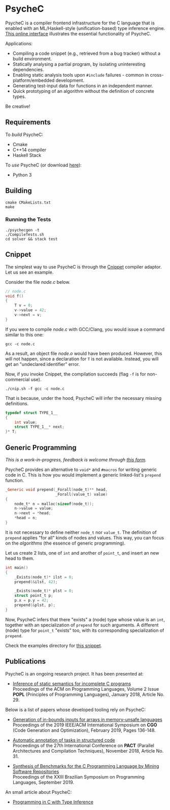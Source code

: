 # PsycheC

PsycheC is a compiler frontend infrastructure for the C language that is enabled with an ML/Haskell-style (unification-based) type inference engine.
[This online interface](http://cuda.dcc.ufmg.br/psyche-c/) illustrates the essential functionality of PsycheC.

Applications:

- Compiling a code snippet (e.g., retrieved from a bug tracker) without a build environment.
- Statically analysing a partial program, by isolating uninteresting dependencies.
- Enabling static analysis tools upon `#include` failures - common in cross-platform/embedded development.
- Generating test-input data for functions in an independent manner.
- Quick prototyping of an algorithm without the definition of concrete types.

Be creative!

## Requirements

To *build* PsycheC:

* Cmake
* C++14 compiler
* Haskell Stack

To *use* PsycheC (or download [here](http://www.cnippet.cc/)):

* Python 3

## Building

    cmake CMakeLists.txt  
    make

### Running the Tests

    ./psychecgen -t
    ./CompileTests.sh
    cd solver && stack test

## Cnippet

The simplest way to use PsycheC is through the [Cnippet](http://www.cnippet.cc) compiler adaptor.
Let us see an example.

Consider the file *node.c* below.

```c
// node.c
void f()
{
    T v = 0;
    v->value = 42;
    v->next = v;
}
```

If you were to compile *node.c* with GCC/Clang, you would issue a command similar to this one:

    gcc -c node.c

As a result, an object file *node.o* would have been produced.
However, this will not happen, since a declaration for `T` is not available.
Instead, you will get an "undeclared identifier" error.

Now, if you invoke Cnippet, the compilation succeeds (flag `-f` is for non-commercial use).

    ./cnip.sh -f gcc -c node.c

That is because, under the hood, PsycheC will infer the necessary missing definitions.

```c
typedef struct TYPE_1__
{
    int value;
    struct TYPE_1__* next;
}* T;
```

## Generic Programming

*This is a work-in-progress, feedback is welcome through [this form](https://forms.gle/oJj1YEhAk3jwvHRo8).*

PsycheC provides an alternative to `void*` and `#macros` for writing generic code in C.
This is how you would implement a generic linked-list's `prepend` function.

```c
_Generic void prepend(_Forall(node_t)** head,
                      _Forall(value_t) value)
{
    node_t* n = malloc(sizeof(node_t));
    n->value = value;
    n->next = *head;
    *head = n;
}
```

It is not necessary to define neither `node_t` nor `value_t`.
The definition of `prepend` applies "for all" kinds of nodes and values.
This way, you can focus on the *algorithms* (the essence of generic programming).

Let us create 2 lists, one of `int` and another of `point_t`, and insert an new head to them.

```c
int main()
{
    _Exists(node_t)* ilst = 0;
    prepend(&ilst, 42);

    _Exists(node_t)* plst = 0;
    struct point_t p;
    p.x = p.y = 42;
    prepend(&plst, p);
}

```

Now, PsycheC infers that there "exists" a (node) type whose value is an `int`,
together with an specialization of `prepend` for such arguments.
A different (node) type for `point_t` "exists" too, with its corresponding specialization of `prepend`.

Check the examples directory for [this snippet](https://github.com/ltcmelo/psychec/blob/master/examples/generic_list.c).


## Publications

PsycheC is an ongoing research project.
It has been presented at:

- [Inference of static semantics for incomplete C programs](https://dl.acm.org/citation.cfm?id=3158117)<br/>
Proceedings of the ACM on Programming Languages, Volume 2 Issue **POPL** (Principles of Programming Languages),
January 2018, Article No. 29.

Below is a list of papers whose developed tooling rely on PsycheC:

- [Generation of in-bounds inputs for arrays in memory-unsafe languages](https://dl.acm.org/citation.cfm?id=3314890)<br/>
Proceedings of the 2019 IEEE/ACM International Symposium on **CGO** (Code Generation and Optimization),
February 2019, Pages 136-148.

- [Automatic annotation of tasks in structured code](https://dl.acm.org/citation.cfm?id=3243200)<br/>
Proceedings of the 27th International Conference on **PACT** (Parallel Architectures and Compilation Techniques),
November 2018, Article No. 31.

- [Synthesis of Benchmarks for the C Programming Language by Mining Software Repositories](https://dl.acm.org/citation.cfm?id=3355378.3355380)<br/>
Proceedings of the XXIII Brazilian Symposium on Programming Languages,
September 2019.


An small article about PsycheC:

- [Programming in C with Type Inference](https://www.codeproject.com/Articles/1238603/Programming-in-C-with-Type-Inference)
